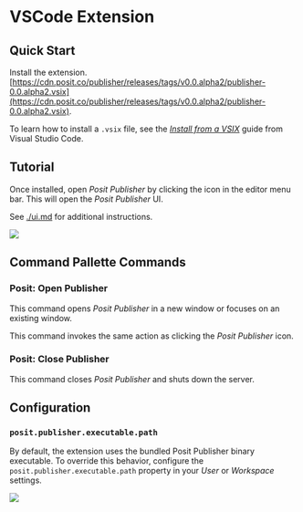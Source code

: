 # VSCode Extension

## Quick Start

Install the extension.
[https://cdn.posit.co/publisher/releases/tags/v0.0.alpha2/publisher-0.0.alpha2.vsix](https://cdn.posit.co/publisher/releases/tags/v0.0.alpha2/publisher-0.0.alpha2.vsix).

To learn how to install a `.vsix` file, see the [*Install from a VSIX*](https://code.visualstudio.com/docs/editor/extension-marketplace#_install-from-a-vsix) guide from Visual Studio Code.

## Tutorial

Once installed, open *Posit Publisher* by clicking the icon in the editor menu bar. This will open the *Posit Publisher* UI.

See [./ui.md](./ui.md) for additional instructions.

![](https://cdn.posit.co/publisher/assets/img/tutorial.png)

## Command Pallette Commands

### Posit: Open Publisher

This command opens *Posit Publisher* in a new window or focuses on an existing window.

This command invokes the same action as clicking the *Posit Publisher* icon.

### Posit: Close Publisher

This command closes *Posit Publisher* and shuts down the server.

## Configuration

### `posit.publisher.executable.path`

By default, the extension uses the bundled Posit Publisher binary executable. To override this behavior, configure the `posit.publisher.executable.path` property in your *User* or *Workspace* settings.

![](https://cdn.posit.co/publisher/assets/img/settings.png)
